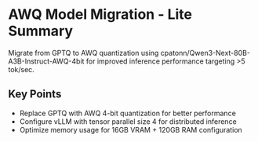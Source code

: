 # AWQ Model Migration - Lite Summary

Migrate from GPTQ to AWQ quantization using cpatonn/Qwen3-Next-80B-A3B-Instruct-AWQ-4bit for improved inference performance targeting >5 tok/sec.

## Key Points
- Replace GPTQ with AWQ 4-bit quantization for better performance
- Configure vLLM with tensor parallel size 4 for distributed inference
- Optimize memory usage for 16GB VRAM + 120GB RAM configuration